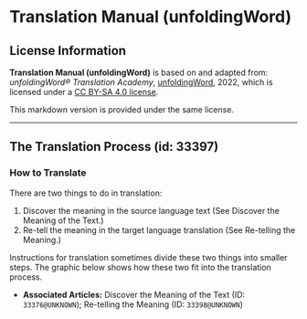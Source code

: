 # Translation Manual (unfoldingWord)

## License Information

**Translation Manual (unfoldingWord)** is based on and adapted from: _unfoldingWord® Translation Academy_, [unfoldingWord](https://unfoldingword.org/utw), 2022, which is licensed under a [CC BY-SA 4.0 license](https://creativecommons.org/licenses/by-sa/4.0/legalcode.en).

This markdown version is provided under the same license.



--------------------------------

## The Translation Process (id: 33397)

### How to Translate

There are two things to do in translation:

1. Discover the meaning in the source language text (See Discover the Meaning of the Text.)
2. Re\-tell the meaning in the target language translation (See Re\-telling the Meaning.)

Instructions for translation sometimes divide these two things into smaller steps. The graphic below shows how these two fit into the translation process.

* **Associated Articles:** Discover the Meaning of the Text (ID: `33376@UNKNOWN`); Re-telling the Meaning (ID: `33398@UNKNOWN`)

